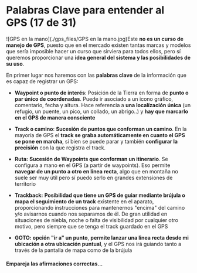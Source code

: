 # Palabras Clave para entender al GPS (17 de 31)

![GPS en la mano](./gps_files/GPS en la mano.jpg)Este **no es un curso de manejo de GPS**, puesto que en el mercado existen tantas marcas y modelos que sería imposible hacer un curso que sirviera para todos ellos, pero sí queremos proporcionar una **idea general del sistema y las posibilidades de su uso**.

En primer lugar nos haremos con las **palabras clave** de la información que es capaz de registrar un GPS:  

*   **Waypoint o punto de interés**: Posición de la Tierra en forma de **punto o par único de coordenadas**. Puede ir asociado a un icono gráfico, comentario, fecha y altura. Hace referencia a **una localízación única** (un refugio, un puente, un pico, un collado, un abrigo..) y **hay que marcarlo en el GPS de manera consciente**  
    
*   **Track o camino**: **Sucesión de puntos que conforman un camino**. En la mayoría de GPS el **track se graba automáticamente en cuanto el GPS se pone en marcha**, si bien se puede parar y también **configurar la precisión** con la que registra el track.  
    
*   **Ruta:** **Sucesión de Waypoints que conforman un itinerario**. Se configura a mano en el GPS (a partir de waypoints). Eso permite **navegar de un punto a otro en línea recta**, algo que en montaña no suele ser muy útil pero sí puedo serlo en grandes extensiones de territorio  
    
*   **Trackback:** **Posibilidad que tiene un GPS de guiar mediante brújula o mapa el seguimiento de un track** existente en el aparato, proporcionando instrucciones para mantenernos "encima" del camino y/o avisarnos cuando nos separamos de él. De gran utilidad en situaciones de niebla, noche o falta de visibilidad por cualquier otro motivo, pero siempre que se tenga el track guardado en el GPS
*   **GOTO: opción "ir a" un punto**, **permite lanzar una linea recta desde mi ubicación a otra ubicación puntual**, y el GPS nos irá guiando tanto a través de la pantalla de mapa como de la brújula  
    

#### Empareja las afirmaciones correctas...
